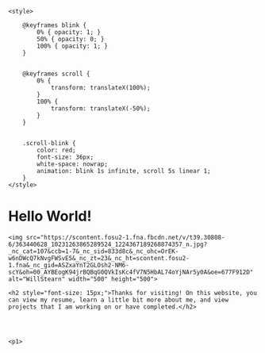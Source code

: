 <html lang="en">
<head>
    <meta charset="UTF-8">
    <meta name="viewport" content="width=device-width, initial-scale=1.0">
    <title>Text Color and Animation</title>    
    
    <style>
       
        @keyframes blink {
            0% { opacity: 1; }
            50% { opacity: 0; }
            100% { opacity: 1; }
        }

       
        @keyframes scroll {
            0% {
                transform: translateX(100%);
            }
            100% {
                transform: translateX(-50%);
            }
        }

     
        .scroll-blink {
            color: red;
            font-size: 36px;
            white-space: nowrap; 
            animation: blink 1s infinite, scroll 5s linear 1;
        }
    </style>
</head>
<body>
    <h1 class="scroll-blink">Hello World!</h1>

    <img src="https://scontent.fosu2-1.fna.fbcdn.net/v/t39.30808-6/363440628_10231263865289524_1224367189268874357_n.jpg?_nc_cat=107&ccb=1-7&_nc_sid=833d8c&_nc_ohc=OrEK-w6nDWcQ7kNvgFWSvE5&_nc_zt=23&_nc_ht=scontent.fosu2-1.fna&_nc_gid=ASZxaYnT2GLOsh2-NM6-scY&oh=00_AYBEogK94jrBQBqG0QVkIsKc4fV7N5HbAL74oYjNAr5y0A&oe=677F912D" alt="WillStearn" width="500" height="500">

    <h2 style="font-size: 15px;">Thanks for visiting! On this website, you can view my resume, learn a little bit more about me, and view projects that I am working on or have completed.</h2>




    <p1> 


</body>

</html>
